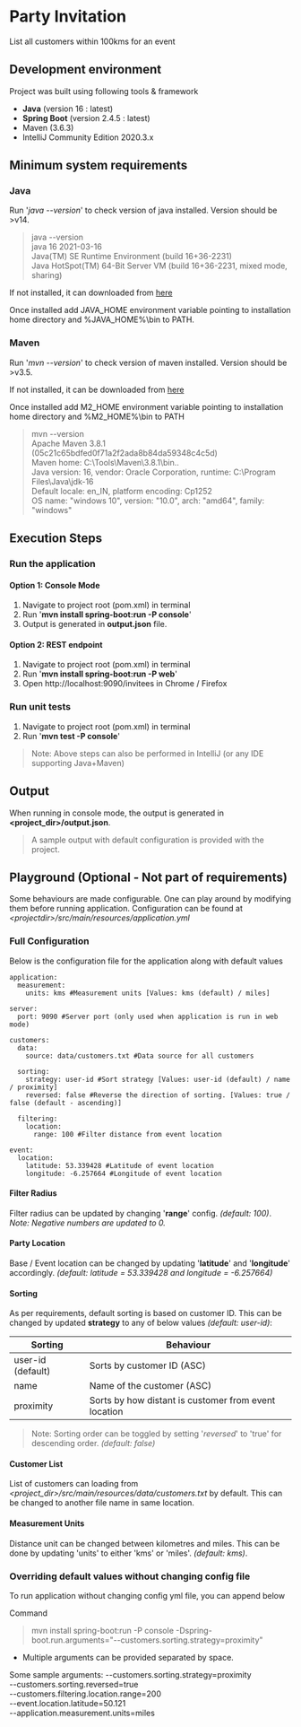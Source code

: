 # Party Invitation

List all customers within 100kms for an event

## Development environment

Project was built using following tools & framework

* **Java** (version 16 : latest)
* **Spring Boot** (version 2.4.5 : latest)
* Maven (3.6.3)
* IntelliJ Community Edition 2020.3.x

## Minimum system requirements

### Java
Run '*java --version*' to check version of java installed. Version should be >v14.

> java --version<br>
java 16 2021-03-16<br>
Java(TM) SE Runtime Environment (build 16+36-2231)<br>
Java HotSpot(TM) 64-Bit Server VM (build 16+36-2231, mixed mode, sharing)<br>

If not installed, it can downloaded from [here](https://www.oracle.com/java/technologies/javase-jdk16-downloads.html)

Once installed add JAVA_HOME environment variable pointing to installation home directory and %JAVA_HOME%\bin to PATH.

### Maven
Run '*mvn --version*' to check version of maven installed. Version should be >v3.5.  

If not installed, it can be downloaded from [here](https://maven.apache.org/download.cgi)

Once installed add M2_HOME environment variable pointing to installation home directory and %M2_HOME%\bin to PATH

> mvn --version <br>
Apache Maven 3.8.1 (05c21c65bdfed0f71a2f2ada8b84da59348c4c5d)  
Maven home: C:\Tools\Maven\3.8.1\bin\..  
Java version: 16, vendor: Oracle Corporation, runtime: C:\Program Files\Java\jdk-16  
Default locale: en_IN, platform encoding: Cp1252  
OS name: "windows 10", version: "10.0", arch: "amd64", family: "windows"

## Execution Steps

### Run the application

#### Option 1: Console Mode
1. Navigate to project root (pom.xml) in terminal
2. Run '**mvn install spring-boot:run -P console**'
3. Output is generated in **output.json** file.

#### Option 2: REST endpoint
1. Navigate to project root (pom.xml) in terminal
2. Run '**mvn install spring-boot:run -P web**'
3. Open http://localhost:9090/invitees in Chrome / Firefox

### Run unit tests
1. Navigate to project root (pom.xml) in terminal
2. Run '**mvn test -P console**'

> Note: Above steps can also be performed in IntelliJ (or any IDE supporting Java+Maven)

## Output
When running in console mode, the output is generated in **\<project_dir\>/output.json**.
>A sample output with default configuration is provided with the project.

## Playground (Optional - Not part of requirements)
Some behaviours are made configurable. One can play around by modifying them before running application.
Configuration can be found at *\<projectdir\>/src/main/resources/application.yml*

### Full Configuration

Below is the configuration file for the application along with default values

```
application:
  measurement:
    units: kms #Measurement units [Values: kms (default) / miles]

server:
  port: 9090 #Server port (only used when application is run in web mode)

customers:
  data:
    source: data/customers.txt #Data source for all customers

  sorting:
    strategy: user-id #Sort strategy [Values: user-id (default) / name / proximity]
    reversed: false #Reverse the direction of sorting. [Values: true / false (default - ascending)]

  filtering:
    location:
      range: 100 #Filter distance from event location

event:
  location:
    latitude: 53.339428 #Latitude of event location
    longitude: -6.257664 #Longitude of event location

```


#### Filter Radius
Filter radius can be updated by changing '**range**' config. *(default: 100)*.
*Note: Negative numbers are updated to 0.*

#### Party Location
Base / Event location can be changed by updating '**latitude**' and '**longitude**' accordingly. *(default: latitude = 53.339428 and longitude = -6.257664)*

#### Sorting
As per requirements, default sorting is based on customer ID. This can be changed by updated **strategy** to any of below values *(default: user-id)*:


| Sorting | Behaviour | 
| -------- | -------- |
| user-id (default)     | Sorts by customer ID (ASC) |
| name | Name of the customer (ASC) |
| proximity | Sorts by how distant is customer from event location |


> Note: Sorting order can be toggled by setting '*reversed*' to 'true' for descending order. *(default: false)*

#### Customer List
List of customers can loading from *\<project_dir\>/src/main/resources/data/customers.txt* by default. This can be changed to another file name in same location.

#### Measurement Units
Distance unit can be changed between kilometres and miles. This can be done by updating 'units' to either 'kms' or 'miles'. *(default: kms)*.

### Overriding default values without changing config file

To run application without changing config yml file, you can append below

Command
> mvn install spring-boot:run -P console -Dspring-boot.run.arguments="--customers.sorting.strategy=proximity"

* Multiple arguments can be provided separated by space.

Some sample arguments:
--customers.sorting.strategy=proximity  
--customers.sorting.reversed=true  
--customers.filtering.location.range=200  
--event.location.latitude=50.121  
--application.measurement.units=miles
